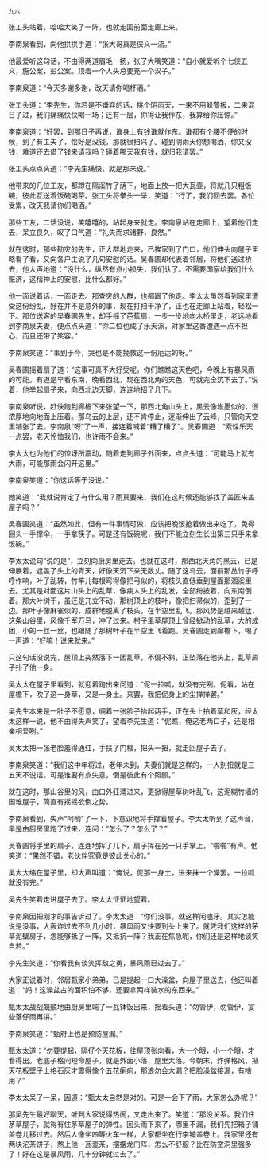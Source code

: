     九六 

   张工头站着，哈哈大笑了一阵，也就走回前面走廊上来。

   李南泉看到，向他拱拱手道：“张大哥真是侠义一流。”

   他最爱听这句话，不由得两道眉毛一扬，张了大嘴笑道：“自小就爱听个七侠五义，施公案，彭公案。顶着一个人头总要充一个汉子。”

   李南泉道：“今天多谢多谢，改天请你喝杯酒。”

   张工头道：“李先生，你若是不嫌弃的话，挑个阴雨天，一来不用躲警报，二来混日子过，我们痛痛快快喝一场；还有一层，你得让我作东，我算给你压惊。”

   李南泉道：“好罢，到那日子再说，谁身上有钱谁就作东。谁都有个腰不便的时候，到了有工夫了，恰好是没钱，那就很扫兴了。碰到阴雨天你想喝酒，你又没钱，难道还去借了钱来请我吗？碰着哪天我有钱，就归我请罢。”

   张工头点点头道：“李先生痛快，就是那未说。”

   他带来的几位工友，都蹲在隔溪竹了荫下，地面上放一把大瓦壶，将就几只粗饭碗，彼此互送着饭碗喝茶。张工头将拳头一举，笑道：“行了，我们回去罢。各位受累，改天我请你们喝酒。”

   那些工友，二话没说，笑嘻嘻的，站起身来就走。李南泉站在走廊上，望着他们走去，呆立良久，叹了口气道：“礼失而求诸野，良然。”

   就在这时，那些勘灾的先生，正大群地走来，已挨家到了门口，他们伸头向屋子里略看了看，又向各户主说了几句安慰的话。吴春圃却代表着邻居，将他们送过桥去，他大声地道：“没什么，纵然有点小损失，我们认了。不需要国家给我们什么赈济，这精神上的安慰，比什么都好。”

   他一面说着话，一面走去。那查灾的人群，也都跟了他走。李太太虽然看到家里遭受这份纷乱，好在并不是意外的事，现在打扫干净了，正也在走廊上站着，轻松一下。那位送客的吴春圃先生，却手摇了芭蕉扇，一步一步地向木桥里走，老远地看到李南泉夫妻，便点点头道：“你二位也成了乐天派，对家里这番遭遇一点不担心，而且还带了笑容。”

   李南泉笑道：“事到于今，哭也是不能挽救这一份厄运的呀。”

   吴春圃摇着扇子道：“这事可真不大好受呢。你们瞧瞧这天色吧，今晚上有暴风雨的可能。有道是早看东南，晚看西北，现在西北角的天色，可就完全沉下去了。”说着，他举起扇子来，向西北边天脚，连连地招了几下。

   李南泉听说，赶快跑到廊檐下来张望一下，那西北角山头上，黑云像堆墨似的，很浓厚地向地面上压着。那乌云的上层，还不肯停止，逐渐伸出了云峰，只管向天空里铺张了去。李南泉“呀”了一声，接连着喊着“糟了糟了”。吴春圃道：“索性乐天一点罢，老天怜恤我们，也许雨不会来。”

   李太太也为他们的惊讶所震动，随着走到廊子外面来，点点头道：“可能马上就有大雨，可能那雨会闪开这里。”

   李南泉笑道：“你这话等于没说。”

   她笑道：“我就说肯定了有什么用？雨真要来，我们在这时候还能够找了盖匠来盖屋子吗？”

   吴春圃笑道：“虽然如此，但有一件事情可做，应该把晚饭抢着做出来吃了，免得回头一手撑伞，一手拿筷子。可是还有饭碗呢，我们不能立刻生长出第三只手来拿饭碗。”

   李太太说句“说的是”，立刻向厨房里走去。也就在这时，那西北天角的黑云，已是伸展着，遮盖了头上的青天，好像天沉下来无数丈。随了这乌云，面前那丛竹子呼呼作响，叶子乱转，竹竿儿每根弯得像把弓似的，将枝头直低垂到屋面那涸溪里去。尤其是对面这片山头上的乱草，像病人头上的乱发，全部纷披着，向东南倒着。那大叶树干，虽还是兀立不动，那树顶上的枝叶，像把扫帚似的，歪到了一边。那叶子像麻雀似的，成群地脱离了枝头，在半空里乱飞。那风势是越来越猛，这条山谷里，风像千军万马，冲了过来。村子里草屋顶上曾经掀动的乱草，大的成团，小的一丝一丝，也跟随了那树叶子在半空里飞着跑。吴春圃走到廊檐下，喝了一声道：“好嘛！说来就来。”

   只这句话没说完，屋顶上突然落下一团乱草，不偏不斜，正坠落在他头上，乱草屑子扑了他一身。

   吴太太在屋子里看到，就迎着跑出来问道：“伲一拉呱，就没有完咧。伲看，站在屋檐下，吹了这一身草，又是一身土。来罢，我把伲身上的尘掸掸罢。”

   吴先生本来是一肚子不愿意，绷着一张脸子抬起两手，正在头上拍着草和灰，经太太这样一说，他不由得失声笑了，望着李先生道：“伲瞧，俺这老两口子，还是相亲相爱咧。”

   吴太太把一张老脸羞得通红，手扶了门框，把头一扭，就走回屋子去了。

   李南泉笑道：“我们这中年将过，老年未到，夫妻们就是这样的，一人别扭就是三五天不说话。可是谁要有点失意，倒是彼此有个照顾。”

   就在这时，那山谷里的风，由口外狂涌进来，更掀得屋草树叶乱飞，这泥糊竹墙的国难屋子，简直有摇摇欲倒之势。

   李南泉看到，失声“呵哟”了一下，下意识地将手撑着屋子。李太太听到了这声音，早是由厨房里跑了过来，连问：“怎么了？怎么了？”

   吴春圃将手里的扇子，连连地挥了几下，扇子挥在另一只手掌上，“啪啪”有声。他笑道：“果然不错，老伙伴究竟是彼此关心的。”

   吴太太缩在屋子里，却大声叫道：“俺说，伲那一身土，进来抹一个澡罢。一拉呱就没有完。”

   吴先生笑着走进屋子去了。李太太怔怔地望着。

   李南泉因把刚才的事告诉过了。李太太道：“你们没事，就这样闲嗑牙。其实怎能说是没事，大轰炸过去不到几小时，暴风雨又快要到头上来了。就凭我们这样的茅草泥壁房子，怎能够抵了一阵，又抵抗一阵？我正在焦急呢，你们还是这样地谈笑自若。”

   李先生笑道：“你看我有谈笑挥敌之勇，暴风雨已过去了。”

   大家正说着时，邻居甄家小弟弟，已是提起一口大澡盆，向屋子里送去，他还叫着道：“妈！这澡盆占的面积怕不够，还要拿两样装水的东西来。”

   甄太太战战兢兢地由厨房里端了一瓦钵饭出来，摇着头道：“勿管伊，勿管伊，宴些落仔雨再讲。”

   李南泉笑道：“甄府上也是预防屋漏。”

   甄太太道：“勿要提起，隔仔个天花板，往屋顶张向看，大一个眼，小一个眼，才看得出。老底子格问短命屋子，就是外面小落，屋里大落。今朝末，炸弹格风，把天花板壁子上格石灰才震得像个五花瘌痢，那浪勿会大漏？把脸澡盆接漏，有啥用？”

   李太太呆了一呆，因道：“甄太太自然是对的。可是一会下了雨，大家怎么办呢？”

   那吴先生最好聊天，听到大家说得热闹，又走出来了。笑道：“那没关系。我们住茅草屋子，就得有住茅草屋子的弹性。回头雨下来了，哪里不漏，我们先把箱子铺盖卷儿移过去。然后人像坐四等火车一样，大家都坐在行李铺盖卷上。我家里还有两块沱茶饼子，熬上他一瓦壶茶，摆摆龙门阵，怎么不舒服？比在防空洞里强多了！好在这是暴风雨，几十分钟就过去了。”

